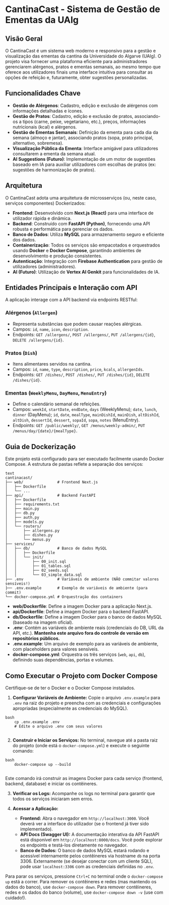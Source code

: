 # CantinaCast - Sistema de Gestão de Ementas da UAlg

## Visão Geral

O CantinaCast é um sistema web moderno e responsivo para a gestão e visualização das ementas da cantina da Universidade do Algarve (UAlg). O projeto visa fornecer uma plataforma eficiente para administradores gerenciarem alérgenos, pratos e ementas semanais, ao mesmo tempo que oferece aos utilizadores finais uma interface intuitiva para consultar as opções de refeição e, futuramente, obter sugestões personalizadas.

## Funcionalidades Chave

*   **Gestão de Alérgenos**: Cadastro, edição e exclusão de alérgenos com informações detalhadas e ícones.
*   **Gestão de Pratos**: Cadastro, edição e exclusão de pratos, associando-os a tipos (carne, peixe, vegetariano, etc.), preços, informações nutricionais (kcal) e alérgenos.
*   **Gestão de Ementas Semanais**: Definição da ementa para cada dia da semana (almoço e jantar), associando pratos (sopa, prato principal, alternativo, sobremesa).
*   **Visualização Pública da Ementa**: Interface amigável para utilizadores consultarem a ementa da semana atual.
*   **AI Suggestions (Futuro)**: Implementação de um motor de sugestões baseado em IA para auxiliar utilizadores com escolhas de pratos (ex: sugestões de harmonização de pratos).

## Arquitetura

O CantinaCast adota uma arquitetura de microsserviços (ou, neste caso, serviços componentes) Dockerizados:

*   **Frontend**: Desenvolvido com **Next.js (React)** para uma interface de utilizador rápida e dinâmica.
*   **Backend**: Construído com **FastAPI (Python)**, fornecendo uma API robusta e performática para gerenciar os dados.
*   **Banco de Dados**: Utiliza **MySQL** para armazenamento seguro e eficiente dos dados.
*   **Containerização**: Todos os serviços são empacotados e orquestrados usando **Docker** e **Docker Compose**, garantindo ambientes de desenvolvimento e produção consistentes.
*   **Autenticação**: Integração com **Firebase Authentication** para gestão de utilizadores (administradores).
*   **AI (Futuro)**: Utilização de **Vertex AI Genkit** para funcionalidades de IA.

## Entidades Principais e Interação com API

A aplicação interage com a API backend via endpoints RESTful:

### Alérgenos (`Allergen`)

*   Representa substâncias que podem causar reações alérgicas.
*   Campos: `id`, `name`, `icon`, `description`.
*   Endpoints: `GET /allergens/`, `POST /allergens/`, `PUT /allergens/{id}`, `DELETE /allergens/{id}`.

### Pratos (`Dish`)

*   Itens alimentares servidos na cantina.
*   Campos: `id`, `name`, `type`, `description`, `price`, `kcals`, `allergenIds`.
*   Endpoints: `GET /dishes/`, `POST /dishes/`, `PUT /dishes/{id}`, `DELETE /dishes/{id}`.

### Ementas (`WeeklyMenu`, `DayMenu`, `MenuEntry`)

*   Define o calendário semanal de refeições.
*   Campos: `weekId`, `startDate`, `endDate`, `days` (WeeklyMenu); `date`, `lunch`, `dinner` (DayMenu); `id`, `date`, `mealType`, `mainDishId`, `mainDish`, `altDishId`, `altDish`, `dessertId`, `dessert`, `sopaId`, `sopa`, `notes` (MenuEntry).
*   Endpoints: `GET /public/weekly/`, `GET /menus/weekly-admin/`, `PUT /menus/day/{date}/{mealType}`.

## Guia de Dockerização

Este projeto está configurado para ser executado facilmente usando Docker Compose. A estrutura de pastas reflete a separação dos serviços:
```
text
cantinacast/
├── web/               # Frontend Next.js
│   ├── Dockerfile
│   └── ...
├── api/               # Backend FastAPI
│   ├── Dockerfile
│   ├── requirements.txt
│   ├── main.py
│   ├── db.py
│   ├── auth.py
│   ├── models.py
│   └── routers/
│       ├── allergens.py
│       ├── dishes.py
│       └── menus.py
├── services/
│   ├── db/            # Banco de dados MySQL
│   │   ├── Dockerfile
│   │   └── init/
│   │       ├── 00_init.sql
│   │       ├── 01_tables.sql
│   │       ├── 02_seeds.sql
│   │       └── 03_simple_data.sql
├── .env               # Variáveis de ambiente (NÃO commitar valores sensíveis!)
├── .env.example       # Exemplo de variáveis de ambiente (para commit)
└── docker-compose.yml # Orquestração dos containers
```
*   **web/Dockerfile**: Define a imagem Docker para a aplicação Next.js.
*   **api/Dockerfile**: Define a imagem Docker para o backend FastAPI.
*   **db/Dockerfile**: Define a imagem Docker para o banco de dados MySQL (baseado na imagem oficial).
*   **.env**: Contém as variáveis de ambiente reais (credenciais do DB, URL da API, etc.). **Mantenha este arquivo fora do controle de versão em repositórios públicos.**
*   **.env.example**: Um arquivo de exemplo para as variáveis de ambiente, com placeholders para valores sensíveis.
*   **docker-compose.yml**: Orquestra os três serviços (`web`, `api`, `db`), definindo suas dependências, portas e volumes.


## Como Executar o Projeto com Docker Compose

Certifique-se de ter o Docker e o Docker Compose instalados.

1.  **Configurar Variáveis de Ambiente:** Copie o arquivo `.env.example` para `.env` na raiz do projeto e preencha com as credenciais e configurações apropriadas (especialmente as credenciais do MySQL).
```
bash
    cp .env.example .env
    # Edite o arquivo .env com seus valores
    
```
2.  **Construir e Iniciar os Serviços:** No terminal, navegue até a pasta raiz do projeto (onde está o `docker-compose.yml`) e execute o seguinte comando:
```
bash
    docker-compose up --build
    
```
Este comando irá construir as imagens Docker para cada serviço (frontend, backend, database) e iniciar os contêineres.

3.  **Verificar os Logs:** Acompanhe os logs no terminal para garantir que todos os serviços iniciaram sem erros.

4.  **Acessar a Aplicação:**

    *   **Frontend:** Abra o navegador em `http://localhost:3000`. Você deverá ver a interface do utilizador (se o frontend já tiver sido implementado).
    *   **API Docs (Swagger UI):** A documentação interativa da API FastAPI está disponível em `http://localhost:8000/docs`. Você pode explorar os endpoints e testá-los diretamente no navegador.
    *   **Banco de Dados:** O banco de dados MySQL estará rodando e acessível internamente pelos contêineres via hostname `db` na porta 3306. Externamente (se desejar conectar com um cliente SQL), pode usar `localhost:3306` com as credenciais definidas no `.env`.

Para parar os serviços, pressione `Ctrl+C` no terminal onde o `docker-compose up` está a correr. Para remover os contêineres e redes (mas mantendo os dados do banco), use `docker-compose down`. Para remover contêineres, redes e os dados do banco (volume), use `docker-compose down -v` (use com cuidado!).